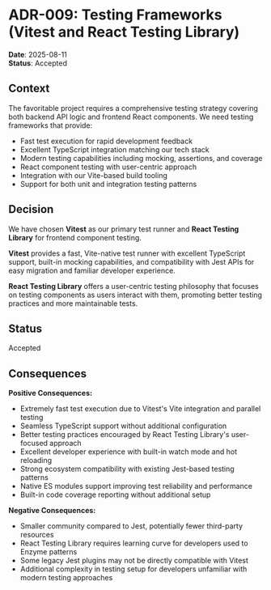 # ADR-009: Testing Frameworks (Vitest and React Testing Library)

**Date**: 2025-08-11  
**Status**: Accepted  

## Context

The favoritable project requires a comprehensive testing strategy covering both backend API logic and frontend React components. We need testing frameworks that provide:
- Fast test execution for rapid development feedback
- Excellent TypeScript integration matching our tech stack
- Modern testing capabilities including mocking, assertions, and coverage
- React component testing with user-centric approach
- Integration with our Vite-based build tooling
- Support for both unit and integration testing patterns

## Decision

We have chosen **Vitest** as our primary test runner and **React Testing Library** for frontend component testing.

**Vitest** provides a fast, Vite-native test runner with excellent TypeScript support, built-in mocking capabilities, and compatibility with Jest APIs for easy migration and familiar developer experience.

**React Testing Library** offers a user-centric testing philosophy that focuses on testing components as users interact with them, promoting better testing practices and more maintainable tests.

## Status

Accepted

## Consequences

**Positive Consequences:**
- Extremely fast test execution due to Vitest's Vite integration and parallel testing
- Seamless TypeScript support without additional configuration
- Better testing practices encouraged by React Testing Library's user-focused approach
- Excellent developer experience with built-in watch mode and hot reloading
- Strong ecosystem compatibility with existing Jest-based testing patterns
- Native ES modules support improving test reliability and performance
- Built-in code coverage reporting without additional setup

**Negative Consequences:**
- Smaller community compared to Jest, potentially fewer third-party resources
- React Testing Library requires learning curve for developers used to Enzyme patterns
- Some legacy Jest plugins may not be directly compatible with Vitest
- Additional complexity in testing setup for developers unfamiliar with modern testing approaches